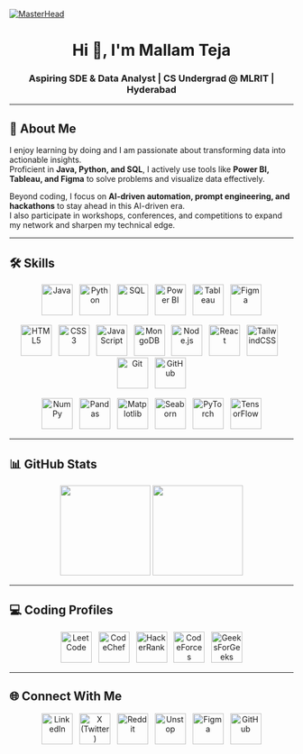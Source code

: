 [![MasterHead](https://firebasestorage.googleapis.com/v0/b/flexi-coding.appspot.com/o/dempgi7-520f8d5f-63d4-4453-8822-dbc149ae27f8.gif?alt=media&token=91c0c7b2-93c3-4029-b011-1a8703c5730d)](https://MallamTeja.github.io)

<h1 align="center">Hi 👋, I'm Mallam Teja</h1>
<h3 align="center">Aspiring SDE & Data Analyst | CS Undergrad @ MLRIT | Hyderabad</h3>

---

## 🚀 About Me  
I enjoy learning by doing and I am passionate about transforming data into actionable insights.  
Proficient in **Java, Python, and SQL**, I actively use tools like **Power BI, Tableau, and Figma** to solve problems and visualize data effectively.  

Beyond coding, I focus on **AI-driven automation, prompt engineering, and hackathons** to stay ahead in this AI-driven era.  
I also participate in workshops, conferences, and competitions to expand my network and sharpen my technical edge.  

---

## 🛠️ Skills  

<p align="center">
  <!-- Row 1 -->
  <img src="https://cdn-icons-png.flaticon.com/512/226/226777.png" width="55" title="Java"/>&nbsp;&nbsp;
  <img src="https://upload.wikimedia.org/wikipedia/commons/c/c3/Python-logo-notext.svg" width="55" title="Python"/>&nbsp;&nbsp;
  <img src="https://cdn-icons-png.flaticon.com/512/4248/4248443.png" width="55" title="SQL"/>&nbsp;&nbsp;
  <img src="https://cdn.worldvectorlogo.com/logos/power-bi.svg" width="55" title="Power BI"/>&nbsp;&nbsp;
  <img src="https://cdn.worldvectorlogo.com/logos/tableau-software.svg" width="55" title="Tableau"/>&nbsp;&nbsp;
  <img src="https://cdn-icons-png.flaticon.com/512/5968/5968705.png" width="55" title="Figma"/>
</p>

<p align="center">
  <!-- Row 2 -->
  <img src="https://cdn-icons-png.flaticon.com/512/732/732212.png" width="55" title="HTML5"/>&nbsp;&nbsp;
  <img src="https://cdn-icons-png.flaticon.com/512/732/732190.png" width="55" title="CSS3"/>&nbsp;&nbsp;
  <img src="https://cdn-icons-png.flaticon.com/512/5968/5968292.png" width="55" title="JavaScript"/>&nbsp;&nbsp;
  <img src="https://cdn.worldvectorlogo.com/logos/mongodb-icon-1.svg" width="55" title="MongoDB"/>&nbsp;&nbsp;
  <img src="https://cdn-icons-png.flaticon.com/512/919/919825.png" width="55" title="Node.js"/>&nbsp;&nbsp;
  <img src="https://cdn.worldvectorlogo.com/logos/react-2.svg" width="55" title="React"/>&nbsp;&nbsp;
  <img src="https://cdn.worldvectorlogo.com/logos/tailwindcss.svg" width="55" title="TailwindCSS"/>&nbsp;&nbsp;
  <img src="https://cdn.worldvectorlogo.com/logos/git-icon.svg" width="55" title="Git"/>&nbsp;&nbsp;
  <img src="https://cdn-icons-png.flaticon.com/512/733/733553.png" width="55" title="GitHub"/>
</p>

<p align="center">
  <!-- Row 3 (ML/DS Tools) -->
  <img src="https://upload.wikimedia.org/wikipedia/commons/3/31/NumPy_logo_2020.svg" width="55" title="NumPy"/>&nbsp;&nbsp;
  <img src="https://upload.wikimedia.org/wikipedia/commons/e/ed/Pandas_logo.svg" width="55" title="Pandas"/>&nbsp;&nbsp;
  <img src="https://upload.wikimedia.org/wikipedia/commons/8/84/Matplotlib_icon.svg" width="55" title="Matplotlib"/>&nbsp;&nbsp;
  <img src="https://seaborn.pydata.org/_images/logo-mark-lightbg.svg" width="55" title="Seaborn"/>&nbsp;&nbsp;
  <img src="https://cdn.worldvectorlogo.com/logos/pytorch.svg" width="55" title="PyTorch"/>&nbsp;&nbsp;
  <img src="https://cdn.worldvectorlogo.com/logos/tensorflow-2.svg" width="55" title="TensorFlow"/>
</p>

---

## 📊 GitHub Stats  

<p align="center">
  <img src="https://github-readme-stats.vercel.app/api?username=MallamTeja&show_icons=true&theme=radical&include_all_commits=true&count_private=true" height="160"/>
  <img src="https://github-readme-streak-stats.herokuapp.com/?user=MallamTeja&theme=radical" height="160"/>
</p>

---

## 💻 Coding Profiles  

<p align="center">
  <a href="https://leetcode.com/tejamallam026" target="_blank"><img src="https://upload.wikimedia.org/wikipedia/commons/1/19/LeetCode_logo_black.png" width="55" title="LeetCode"/></a>&nbsp;&nbsp;
  <a href="https://www.codechef.com/users/tejamallam" target="_blank"><img src="https://cdn.codechef.com/sites/all/themes/abessive/cc-logo.svg" width="55" title="CodeChef"/></a>&nbsp;&nbsp;
  <a href="https://www.hackerrank.com/mallamteja" target="_blank"><img src="https://cdn.worldvectorlogo.com/logos/hackerrank.svg" width="55" title="HackerRank"/></a>&nbsp;&nbsp;
  <a href="https://codeforces.com/profile/tejamallam" target="_blank"><img src="https://cdn.iconscout.com/icon/free/png-256/free-code-forces-3521352-2944796.png" width="55" title="CodeForces"/></a>&nbsp;&nbsp;
  <a href="https://auth.geeksforgeeks.org/user/mallamsi8z/" target="_blank"><img src="https://upload.wikimedia.org/wikipedia/commons/4/43/GeeksforGeeks.svg" width="55" title="GeeksForGeeks"/></a>
</p>

---

## 🌐 Connect With Me  

<p align="center">
  <a href="https://www.linkedin.com/in/mallam-teja/" target="_blank"><img src="https://cdn-icons-png.flaticon.com/512/174/174857.png" width="55" title="LinkedIn"/></a>&nbsp;&nbsp;
  <a href="https://x.com/Mallam_Teja?s=09" target="_blank"><img src="https://cdn-icons-png.flaticon.com/512/5969/5969020.png" width="55" title="X (Twitter)"/></a>&nbsp;&nbsp;
  <a href="https://www.reddit.com/user/Salt_Owl5906/" target="_blank"><img src="https://cdn-icons-png.flaticon.com/512/3670/3670226.png" width="55" title="Reddit"/></a>&nbsp;&nbsp;
  <a href="https://unstop.com/u/tejakqba8271" target="_blank"><img src="https://d8it4huxumps7.cloudfront.net/uploads/images/unstop/unstop-logo-300.png" width="55" title="Unstop"/></a>&nbsp;&nbsp;
  <a href="https://www.figma.com/@tejamallam" target="_blank"><img src="https://cdn-icons-png.flaticon.com/512/5968/5968705.png" width="55" title="Figma"/></a>&nbsp;&nbsp;
  <a href="https://github.com/MallamTeja" target="_blank"><img src="https://cdn-icons-png.flaticon.com/512/733/733609.png" width="55" title="GitHub"/></a>
</p>
